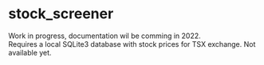 # stock_screener

Work in progress, documentation wil be comming in 2022.  
Requires a local SQLite3 database with stock prices for TSX exchange. Not available yet.  


